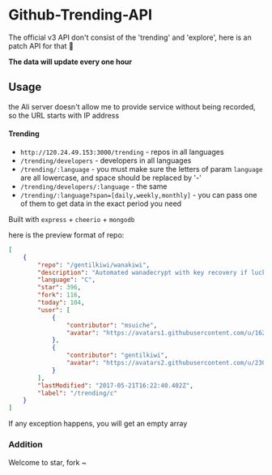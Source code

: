 # Github-Trending-API
The official v3 API don't consist of the 'trending' and 'explore', here is an patch API for that :lollipop:

**The data will update every one hour**

## Usage 

the Ali server doesn't allow me to provide service without being recorded, so the URL starts with IP address

#### Trending
+ `http://120.24.49.153:3000/trending` - repos in all languages
+ `/trending/developers` - developers in all languages
+ `/trending/:language` - you must make sure the letters of param `language` are all lowercase, and space should be replaced by '-'
+ `/trending/developers/:language` - the same
+ `/trending/:language?span=[daily,weekly,monthly]` - you can pass one of them to get data in the exact period you need

Built with `express` + `cheerio` + `mongodb`

here is the preview format of repo:
```json
[
    {
        "repo": "/gentilkiwi/wanakiwi",
        "description": "Automated wanadecrypt with key recovery if lucky",
        "language": "C",
        "star": 396,
        "fork": 116,
        "today": 104,
        "user": [
            {
                "contributor": "msuiche",
                "avatar": "https://avatars1.githubusercontent.com/u/1621145?v=3&s=40"
            },
            {
                "contributor": "gentilkiwi",
                "avatar": "https://avatars2.githubusercontent.com/u/2307945?v=3&s=40"
            }
        ],
        "lastModified": "2017-05-21T16:22:40.402Z",
        "label": "/trending/c"
    }
]
```
If any exception happens, you will get an empty array

### Addition

Welcome to star, fork ~